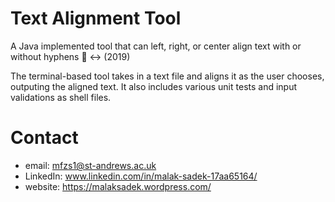 # Text Alignment Tool
A Java implemented tool that can left, right, or center align text with or without hyphens 📝 ↔ (2019)

The terminal-based tool takes in a text file and aligns it as the user chooses, outputing the aligned text.
It also includes various unit tests and input validations as shell files.

# Contact

* email: mfzs1@st-andrews.ac.uk
* LinkedIn: www.linkedin.com/in/malak-sadek-17aa65164/
* website: https://malaksadek.wordpress.com/
